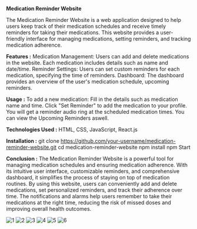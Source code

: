 **Medication Reminder Website**

The Medication Reminder Website is a web application designed to help users keep track of their medication schedules and receive timely reminders for taking their medications.
This website provides a user-friendly interface for managing medications, setting reminders, and tracking medication adherence.

**Features :**
Medication Management: Users can add and delete medications in the website. Each medication includes details such as name and date/time.
Reminder Settings: Users can set custom reminders for each medication, specifying the time of reminders.
Dashboard: The dashboard provides an overview of the user's medication schedule, upcoming reminders.

**Usage :**
To add a new medication:
Fill in the details such as medication name and time.
Click "Set Reminder" to add the medication to your profile.
You will get a reminder audio ring at the scheduled medication times.
You can view the Upcoming Reminders aswell.

**Technologies Used :**
HTML, CSS, JavaScript, React.js

**Installation :**
git clone https://github.com/your-username/medication-reminder-website.git
cd medication-reminder-website
npm install
npm Start

**Conclusion :**
The Medication Reminder Website is a powerful tool for managing medication schedules and ensuring medication adherence. With its intuitive user interface, customizable reminders, and comprehensive dashboard, it simplifies the process of staying on top of medication routines.
By using this website, users can conveniently add and delete medications, set personalized reminders, and track their adherence over time. The notifications and alarms help users remember to take their medications at the right time, reducing the risk of missed doses and improving overall health outcomes.

![1](https://github.com/anilgudiganti/Medication-Reminder-App/assets/128602229/84490520-2f6e-4956-b1a1-d464b33c5105)
![2](https://github.com/anilgudiganti/Medication-Reminder-App/assets/128602229/3531c92e-d02f-4c99-88a6-833d957aba7a)
![3](https://github.com/anilgudiganti/Medication-Reminder-App/assets/128602229/62825969-58d7-4350-b86a-4caad0f90759)
![4](https://github.com/anilgudiganti/Medication-Reminder-App/assets/128602229/8412b9e4-5ce8-4efe-af9f-6ac985d1f13e)
![5](https://github.com/anilgudiganti/Medication-Reminder-App/assets/128602229/800fcc0f-0844-4682-8e4c-b863793786f7)
![6](https://github.com/anilgudiganti/Medication-Reminder-App/assets/128602229/63e51cb9-d361-46fd-9b9c-85c12198dc2f)
